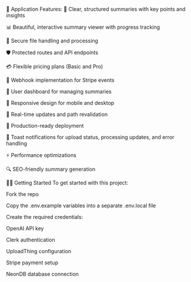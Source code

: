 🚀 Application Features:
📝 Clear, structured summaries with key points and insights

📊 Beautiful, interactive summary viewer with progress tracking

🔐 Secure file handling and processing

🛡️ Protected routes and API endpoints

💳 Flexible pricing plans (Basic and Pro)

🔔 Webhook implementation for Stripe events

👤 User dashboard for managing summaries

📱 Responsive design for mobile and desktop

🔄 Real-time updates and path revalidation

🚀 Production-ready deployment

🔔 Toast notifications for upload status, processing updates, and error handling

⚡ Performance optimizations

🔍 SEO-friendly summary generation

🧑‍💻 Getting Started
To get started with this project:

Fork the repo

Copy the .env.example variables into a separate .env.local file

Create the required credentials:

OpenAI API key

Clerk authentication

UploadThing configuration

Stripe payment setup

NeonDB database connection